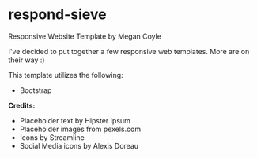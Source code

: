 # respond-sieve
Responsive Website Template by Megan Coyle

<p>I've decided to put together a few responsive web templates. More are on their way :)</p>

<p>This template utilizes the following:</p>
<ul>
	<li>Bootstrap</li>
</ul>

<p><strong>Credits:</strong></p>
<ul>
	<li>Placeholder text by Hipster Ipsum</li>
	<li>Placeholder images from pexels.com</li>
	<li>Icons by Streamline</li>
	<li>Social Media icons by Alexis Doreau</li>
</ul>